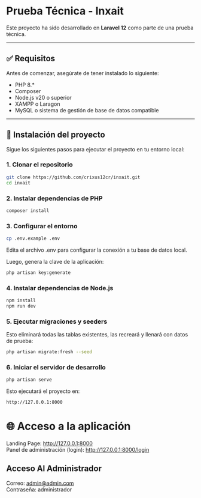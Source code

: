 # Prueba Técnica - Inxait

Este proyecto ha sido desarrollado en **Laravel 12** como parte de una prueba técnica.

---

## ✅ Requisitos

Antes de comenzar, asegúrate de tener instalado lo siguiente:

- PHP 8.\*
- Composer
- Node.js v20 o superior
- XAMPP o Laragon
- MySQL o sistema de gestión de base de datos compatible

---

## 🚀 Instalación del proyecto

Sigue los siguientes pasos para ejecutar el proyecto en tu entorno local:

### 1. Clonar el repositorio

```bash
git clone https://github.com/crixus12cr/inxait.git
cd inxait
```
### 2. Instalar dependencias de PHP
```bash
composer install
```

### 3. Configurar el entorno
```bash
cp .env.example .env
```
Edita el archivo .env para configurar la conexión a tu base de datos local.

Luego, genera la clave de la aplicación:
```bash
php artisan key:generate
```
### 4. Instalar dependencias de Node.js
```bash
npm install
npm run dev
```
### 5. Ejecutar migraciones y seeders
Esto eliminará todas las tablas existentes, las recreará y llenará con datos de prueba:
```bash
php artisan migrate:fresh --seed
```
### 6. Iniciar el servidor de desarrollo
```bash
php artisan serve
```
Esto ejecutará el proyecto en:
```bash
http://127.0.0.1:8000
```

# 🌐 Acceso a la aplicación
Landing Page: http://127.0.0.1:8000
<br>
Panel de administración (login): http://127.0.0.1:8000/login

## Acceso Al Administrador
Correo: admin@admin.com
<br>
Contraseña: administrador
